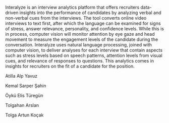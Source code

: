 Interalyze is an interview analytics platform that offers recruiters data-driven insights into the performance of candidates by analyzing verbal and non-verbal cues from the interviews. The tool converts online video interviews to text first, after which the language can be examined for signs of stress, answer relevance, personality, and confidence levels. While this is in process, computer vision will monitor attention by eye gaze and head movement to measure the engagement levels of the candidate during the conversation. Interalyze uses natural language processing, joined with computer vision, to deliver analyses for each interview that contain aspects such as stress levels based on speech patterns, attention levels from visual cues, and relevance of responses to questions. This analytics comes in insights for recruiters on the fit of a candidate for the position.




  Atilla Alp Yavuz
  
  Kemal Sarper Şahin
  
  Öykü Elis Türegün
  
  Tolgahan Arslan
  
  Tolga Artun Koçak
